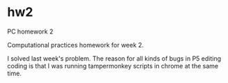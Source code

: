 # hw2
PC homework 2

Computational practices homework for week 2.

I solved last week's problem. The reason for all kinds of bugs in P5 editing coding is that I was running tampermonkey scripts in chrome at the same time.
